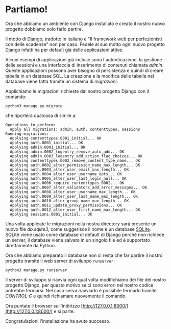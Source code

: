 # Partiamo!

Ora che abbiamo un ambiente con Django installato e creato il nostro nuovo progetto dobbiamo solo farlo
partire.

Il motto di Django, tradotto in italiano è "Il framework web per perfezionisti con delle scadenze" non
per caso. Fedele al suo motto ogni nuovo progetto Django infatti ha per default già delle applicazioni
attive.

Alcuni esempi di applicazioni già incluse sono l'autenticazione, la gestione delle sessioni e
una interfaccia di inserimento di contenuti chiamata *admin*.
Queste applicazioni possono aver bisogno di persistenza e quindi di creare tabelle in un database SQL.
La creazione e la modifica delle tabelle nel database viene fatta tramite un sistema di *migrazioni*.

Applichiamo le migrazioni richieste dal nostro progetto Django con il comando:

```shell
python3 manage.py migrate
```

che riporterà qualcosa di simile a:

```shell
Operations to perform:
  Apply all migrations: admin, auth, contenttypes, sessions
Running migrations:
  Applying contenttypes.0001_initial... OK
  Applying auth.0001_initial... OK
  Applying admin.0001_initial... OK
  Applying admin.0002_logentry_remove_auto_add... OK
  Applying admin.0003_logentry_add_action_flag_choices... OK
  Applying contenttypes.0002_remove_content_type_name... OK
  Applying auth.0002_alter_permission_name_max_length... OK
  Applying auth.0003_alter_user_email_max_length... OK
  Applying auth.0004_alter_user_username_opts... OK
  Applying auth.0005_alter_user_last_login_null... OK
  Applying auth.0006_require_contenttypes_0002... OK
  Applying auth.0007_alter_validators_add_error_messages... OK
  Applying auth.0008_alter_user_username_max_length... OK
  Applying auth.0009_alter_user_last_name_max_length... OK
  Applying auth.0010_alter_group_name_max_length... OK
  Applying auth.0011_update_proxy_permissions... OK
  Applying auth.0012_alter_user_first_name_max_length... OK
  Applying sessions.0001_initial... OK
```

Una volta applicate le migrazioni nella nostra directory sarà presente un nuovo file *db.sqlite3*,
come suggerisce il nome è un database [SQLite](https://sqlite3.org). SQLite viene usato come database
di default di Django perché non richiede un server, il database viene salvato in un singolo file ed
è supportato direttamente da Python.

Ora che abbiamo preparato il database non ci resta che far partire il nostro progetto tramite il web
server di sviluppo `runserver`:

```shell
python3 manage.py runserver
```

Il server di sviluppo si riavvia ogni qual volta modifichiamo dei file del nostro progetto Django,
per questo motivo se ci sono errori nel nostro codice potrebbe fermarsi. Nel caso serva riavviarlo
è possibile fermarlo tramite *CONTROL-C* e quindi richiamare nuovamente il comando.

Ora puntate il browser sull'indirizzo [http://127.0.0.1:8000/](http://127.0.0.1:8000/) e si parte.

Congratulazioni l'installazione ha avuto successo.
